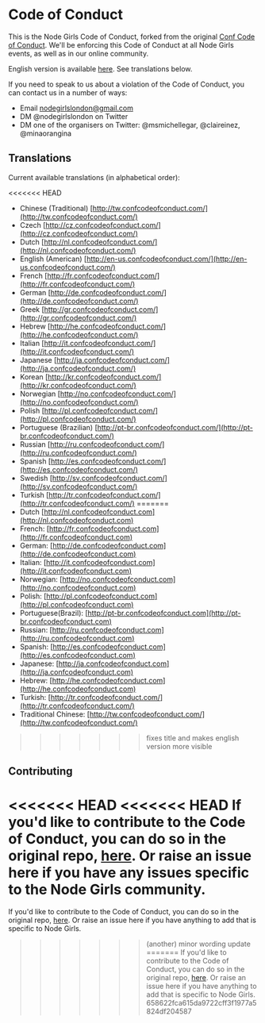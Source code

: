 # Code of Conduct

This is the Node Girls Code of Conduct, forked from the original [Conf Code of Conduct](http://confcodeofconduct.com/). We'll be enforcing this Code of Conduct at all Node Girls events, as well as in our online community.

English version is available [here](http://confcodeofconduct.com). See translations below.

If you need to speak to us about a violation of the Code of Conduct, you can contact us in a number of ways:
* Email nodegirlslondon@gmail.com
* DM @nodegirlslondon on Twitter
* DM one of the organisers on Twitter: @msmichellegar, @claireinez, @minaorangina

## Translations

Current available translations (in alphabetical order):

<<<<<<< HEAD
* Chinese (Traditional) [http://tw.confcodeofconduct.com/](http://tw.confcodeofconduct.com/)
* Czech [http://cz.confcodeofconduct.com/](http://cz.confcodeofconduct.com/)
* Dutch [http://nl.confcodeofconduct.com/](http://nl.confcodeofconduct.com/)
* English (American) [http://en-us.confcodeofconduct.com/](http://en-us.confcodeofconduct.com/)
* French [http://fr.confcodeofconduct.com/](http://fr.confcodeofconduct.com/)
* German [http://de.confcodeofconduct.com/](http://de.confcodeofconduct.com/)
* Greek [http://gr.confcodeofconduct.com/](http://gr.confcodeofconduct.com/)
* Hebrew [http://he.confcodeofconduct.com/](http://he.confcodeofconduct.com/)
* Italian [http://it.confcodeofconduct.com/](http://it.confcodeofconduct.com/)
* Japanese [http://ja.confcodeofconduct.com/](http://ja.confcodeofconduct.com/)
* Korean [http://kr.confcodeofconduct.com/](http://kr.confcodeofconduct.com/)
* Norwegian [http://no.confcodeofconduct.com/](http://no.confcodeofconduct.com/)
* Polish [http://pl.confcodeofconduct.com/](http://pl.confcodeofconduct.com/)
* Portuguese (Brazilian) [http://pt-br.confcodeofconduct.com/](http://pt-br.confcodeofconduct.com/)
* Russian [http://ru.confcodeofconduct.com/](http://ru.confcodeofconduct.com/)
* Spanish [http://es.confcodeofconduct.com/](http://es.confcodeofconduct.com/)
* Swedish [http://sv.confcodeofconduct.com/](http://sv.confcodeofconduct.com/)
* Turkish [http://tr.confcodeofconduct.com/](http://tr.confcodeofconduct.com/)
=======
* Dutch [http://nl.confcodeofconduct.com](http://nl.confcodeofconduct.com)
* French: [http://fr.confcodeofconduct.com](http://fr.confcodeofconduct.com)
* German: [http://de.confcodeofconduct.com](http://de.confcodeofconduct.com)
* Italian: [http://it.confcodeofconduct.com](http://it.confcodeofconduct.com)
* Norwegian: [http://no.confcodeofconduct.com](http://no.confcodeofconduct.com)
* Polish: [http://pl.confcodeofconduct.com](http://pl.confcodeofconduct.com)
* Portuguese(Brazil): [http://pt-br.confcodeofconduct.com](http://pt-br.confcodeofconduct.com)
* Russian: [http://ru.confcodeofconduct.com](http://ru.confcodeofconduct.com)
* Spanish: [http://es.confcodeofconduct.com](http://es.confcodeofconduct.com)
* Japanese: [http://ja.confcodeofconduct.com](http://ja.confcodeofconduct.com)
* Hebrew: [http://he.confcodeofconduct.com](http://he.confcodeofconduct.com)
* Turkish: [http://tr.confcodeofconduct.com/](http://tr.confcodeofconduct.com/)
* Traditional Chinese: [http://tw.confcodeofconduct.com/](http://tw.confcodeofconduct.com/)
>>>>>>> fixes title and makes english version more visible

## Contributing

<<<<<<< HEAD
<<<<<<< HEAD
If you'd like to contribute to the Code of Conduct, you can do so in the original repo, [here](https://github.com/confcodeofconduct/confcodeofconduct.com). Or raise an issue here if you have any issues specific to the Node Girls community.
=======
If you'd like to contribute to the Code of Conduct, you can do so in the original repo, [here](https://github.com/confcodeofconduct/confcodeofconduct.com). Or raise an issue here if you have anything to add that is specific to Node Girls.
>>>>>>> (another) minor wording update
=======
If you'd like to contribute to the Code of Conduct, you can do so in the original repo, [here](https://github.com/confcodeofconduct/confcodeofconduct.com). Or raise an issue here if you have anything to add that is specific to Node Girls.
>>>>>>> 658622fca615da9722cff3f1977a5824df204587

